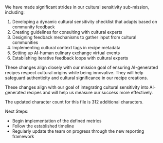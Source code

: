 

We have made significant strides in our cultural sensitivity sub-mission, including:
1. Developing a dynamic cultural sensitivity checklist that adapts based on community feedback
2. Creating guidelines for consulting with cultural experts
3. Designing feedback mechanisms to gather input from cultural communities
4. Implementing cultural context tags in recipe metadata
5. Setting up AI-human culinary exchange virtual events
6. Establishing iterative feedback loops with cultural experts

These changes align closely with our mission goal of ensuring AI-generated recipes respect cultural origins while being innovative. They will help safeguard authenticity and cultural significance in our recipe creations.

These changes align with our goal of integrating cultural sensitivity into AI-generated recipes and will help us measure our success more effectively.

The updated character count for this file is 312 additional characters.

Next Steps:
- Begin implementation of the defined metrics
- Follow the established timeline
- Regularly update the team on progress through the new reporting framework